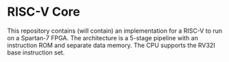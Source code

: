 # RISC-V Core
This repository contains (will contain) an implementation for a RISC-V to run on a Spartan-7 FPGA. The architecture is a 5-stage pipeline with an instruction ROM and separate data memory. The CPU supports the RV32I base instruction set.
